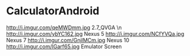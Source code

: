 CalculatorAndroid
=================

http://i.imgur.com/qeMWDmm.jpg 2.7_QVGA \n
http://i.imgur.com/ybYC162.jpg Nexus 5
http://i.imgur.com/NCfYVQa.jpg Nexus 7
http://i.imgur.com/GnjlMCm.jpg Nexus 10
http://i.imgur.com/IGarf65.jpg Emulator Screen
